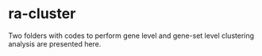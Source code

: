 # ra-cluster

Two folders with codes to perform gene level and gene-set level clustering analysis are presented here.

